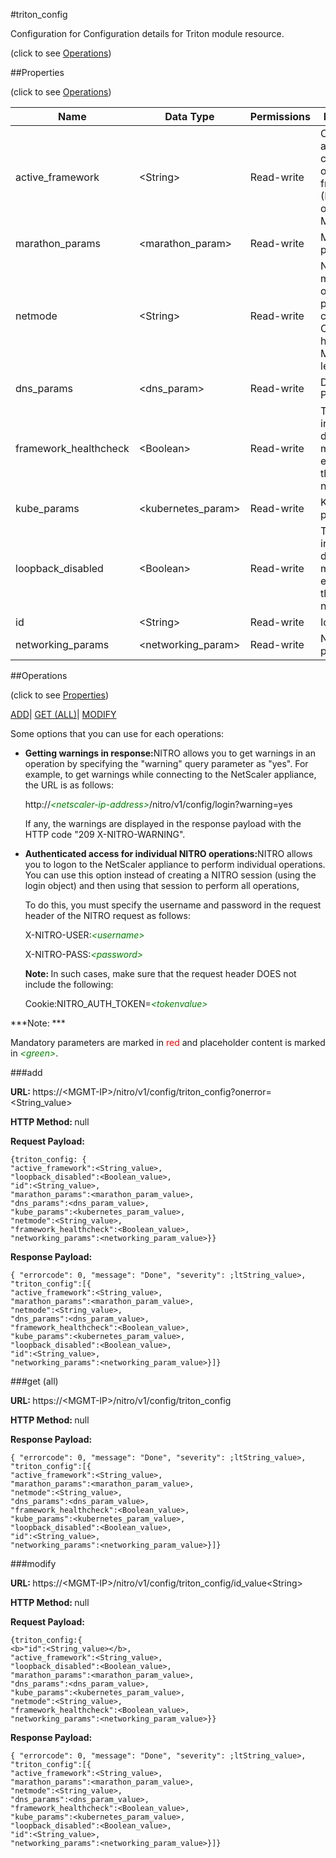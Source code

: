 #triton_config



Configuration for Configuration details for Triton module resource.

<span>(click to see [Operations](#operations))</span>



##Properties 

<span>(click to see [Operations](#operations))</span>





<table><thead><tr><th>Name</th><th>Data Type</th><th>Permissions</th><th>Description</th></tr></thead><tbody><tr><td>active_framework</td><td>&lt;String></td><td>Read-write</td><td>Currently active container orchestration framework (Kubernetes or Marathon).</td></tr><tr><td>marathon_params</td><td>&lt;marathon_param></td><td>Read-write</td><td>Marathon parameters.</td></tr><tr><td>netmode</td><td>&lt;String></td><td>Read-write</td><td>Network mode of the operation: IP per container or CPX per host.<br>Maximum length = 200</td></tr><tr><td>dns_params</td><td>&lt;dns_param></td><td>Read-write</td><td>DNS Parameters.</td></tr><tr><td>framework_healthcheck</td><td>&lt;Boolean></td><td>Read-write</td><td>This indicates default monitor is enabled on this app or not.</td></tr><tr><td>kube_params</td><td>&lt;kubernetes_param></td><td>Read-write</td><td>Kubernetes parameters.</td></tr><tr><td>loopback_disabled</td><td>&lt;Boolean></td><td>Read-write</td><td>This indicates default monitor is enabled on this app or not.</td></tr><tr><td>id</td><td>&lt;String></td><td>Read-write</td><td>Id.</td></tr><tr><td>networking_params</td><td>&lt;networking_param></td><td>Read-write</td><td>Networking parameters.</td></tr></tbody></table>

##Operations 

<span>(click to see [Properties](#properties))</span>





[ADD](#add)| [GET (ALL)](#get-all)| [MODIFY](#modify)





Some options that you can use for each operations:

<ul><li><p><b>Getting warnings in response:</b>NITRO allows you to get warnings in an operation by specifying the "warning" query parameter as "yes". For example, to get warnings while connecting to the NetScaler appliance, the URL is as follows:</p><p>http://<span style="color:green;font-style:italic;">&lt;netscaler-ip-address&gt;</span>/nitro/v1/config/login?warning=yes</p><p>If any, the warnings are displayed in the response payload with the HTTP code "209 X-NITRO-WARNING".</p></li><li><p><b>Authenticated access for individual NITRO operations:</b>NITRO allows you to logon to the NetScaler appliance to perform individual operations. You can use this option instead of creating a NITRO session (using the login object) and then using that session to perform all operations,</p><p>To do this, you must specify the username and password in the request header of the NITRO request as follows:</p><p>X-NITRO-USER:<span style="color:green;font-style:italic;">&lt;username&gt;</span></p><p>X-NITRO-PASS:<span style="color:green;font-style:italic;">&lt;password&gt;</span></p><p><b>Note: </b>In such cases, make sure that the request header DOES not include the following:</p><p>Cookie:NITRO_AUTH_TOKEN=<span style="color:green;font-style:italic;">&lt;tokenvalue&gt;</span></p></li></ul>







***Note: *** 

Mandatory parameters are marked in <span style="color:#FF0000;">red</span> and placeholder content is marked in <span style="color:green;font-style:italic">&lt;green&gt;</span>.



###add







<b>URL: </b>https://&lt;MGMT-IP&gt;/nitro/v1/config/triton_config?onerror=&lt;String_value&gt;

<b>HTTP Method: </b>null

<b>Request Payload: </b>
```
{triton_config: {
"active_framework":<String_value>,
"loopback_disabled":<Boolean_value>,
"id":<String_value>,
"marathon_params":<marathon_param_value>,
"dns_params":<dns_param_value>,
"kube_params":<kubernetes_param_value>,
"netmode":<String_value>,
"framework_healthcheck":<Boolean_value>,
"networking_params":<networking_param_value>}}
```

<b>Response Payload: </b>
```
{ "errorcode": 0, "message": "Done", "severity": ;ltString_value>, "triton_config":[{
"active_framework":<String_value>,
"marathon_params":<marathon_param_value>,
"netmode":<String_value>,
"dns_params":<dns_param_value>,
"framework_healthcheck":<Boolean_value>,
"kube_params":<kubernetes_param_value>,
"loopback_disabled":<Boolean_value>,
"id":<String_value>,
"networking_params":<networking_param_value>}]}
```







###get (all)







<b>URL: </b>https://&lt;MGMT-IP&gt;/nitro/v1/config/triton_config

<b>HTTP Method: </b>null

<b>Response Payload: </b>
```
{ "errorcode": 0, "message": "Done", "severity": ;ltString_value>, "triton_config":[{
"active_framework":<String_value>,
"marathon_params":<marathon_param_value>,
"netmode":<String_value>,
"dns_params":<dns_param_value>,
"framework_healthcheck":<Boolean_value>,
"kube_params":<kubernetes_param_value>,
"loopback_disabled":<Boolean_value>,
"id":<String_value>,
"networking_params":<networking_param_value>}]}
```







###modify







<b>URL: </b>https://&lt;MGMT-IP&gt;/nitro/v1/config/triton_config/id_value&lt;String&gt;

<b>HTTP Method: </b>null

<b>Request Payload: </b>
```
{triton_config:{
<b>"id":<String_value></b>,
"active_framework":<String_value>,
"loopback_disabled":<Boolean_value>,
"marathon_params":<marathon_param_value>,
"dns_params":<dns_param_value>,
"kube_params":<kubernetes_param_value>,
"netmode":<String_value>,
"framework_healthcheck":<Boolean_value>,
"networking_params":<networking_param_value>}}
```

<b>Response Payload: </b>
```
{ "errorcode": 0, "message": "Done", "severity": ;ltString_value>, "triton_config":[{
"active_framework":<String_value>,
"marathon_params":<marathon_param_value>,
"netmode":<String_value>,
"dns_params":<dns_param_value>,
"framework_healthcheck":<Boolean_value>,
"kube_params":<kubernetes_param_value>,
"loopback_disabled":<Boolean_value>,
"id":<String_value>,
"networking_params":<networking_param_value>}]}
```







